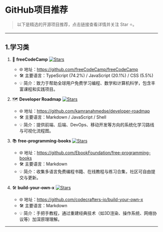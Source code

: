 # GitHub项目推荐

> 以下是精选的开源项目推荐，点击链接查看详情并关注 Star ⭐️。

---

## 1.学习类

1. 🚀 **freeCodeCamp** [![Stars](https://img.shields.io/github/stars/freeCodeCamp/freeCodeCamp?style=social)](https://github.com/freeCodeCamp/freeCodeCamp)
   - 🌐 地址：<https://github.com/freeCodeCamp/freeCodeCamp>  
   - 🛠️ 主要语言：TypeScript (74.2%) / JavaScript (20.1%) / CSS (5.5%)  
   - 💡 简介：致力于帮助全球用户免费学习编程、数学和计算机科学，包含丰富课程和实践项目。

2. 🗺️ **Developer Roadmap** [![Stars](https://img.shields.io/github/stars/kamranahmedse/developer-roadmap?style=social)](https://github.com/kamranahmedse/developer-roadmap)
   - 🌐 地址：<https://github.com/kamranahmedse/developer-roadmap>  
   - 🛠️ 主要语言：Markdown / JavaScript / Shell  
   - 💡 简介：提供前端、后端、DevOps、移动开发等方向的系统化学习路线与可视化流程图。

3. 📚 **free-programming-books** [![Stars](https://img.shields.io/github/stars/EbookFoundation/free-programming-books?style=social)](https://github.com/EbookFoundation/free-programming-books)
   - 🌐 地址：<https://github.com/EbookFoundation/free-programming-books>  
   - 🛠️ 主要语言：Markdown  
   - 💡 简介：收集多语言免费编程书籍、在线教程与练习合集，社区可自由提交与更新。

4. 🛠️ **build-your-own-x** [![Stars](https://img.shields.io/github/stars/codecrafters-io/build-your-own-x?style=social)](https://github.com/codecrafters-io/build-your-own-x)
   - 🌐 地址：<https://github.com/codecrafters-io/build-your-own-x>  
   - 🛠️ 主要语言：Markdown  
   - 💡 简介：手把手教程，通过重建经典技术（如3D渲染、操作系统、网络协议等）加深原理理解。

---
